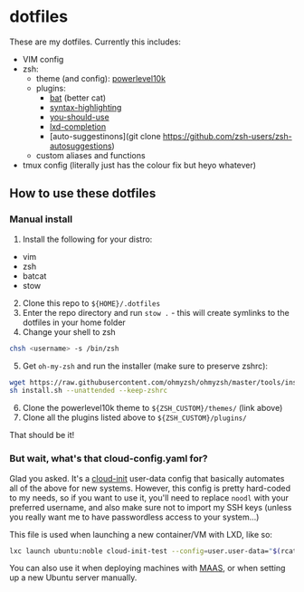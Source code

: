 # dotfiles

These are my dotfiles. Currently this includes:
- VIM config
- zsh:
  - theme (and config): [powerlevel10k](https://github.com/romkatv/powerlevel10k.git)
  - plugins:
    - [bat](https://github.com.fdellwing/zsh-bat) (better cat)
    - [syntax-highlighting](https://github.com/zsh-users/zsh-syntax-highlighting)
    - [you-should-use](https://github.com/MichaelAquilina/zsh-you-should-use)
    - [lxd-completion](https://github.com/endaaman/lxd-completion-zsh)
    - [auto-suggestinons](git clone https://github.com/zsh-users/zsh-autosuggestions)
  - custom aliases and functions
- tmux config (literally just has the colour fix but heyo whatever)

## How to use these dotfiles

### Manual install

1. Install the following for your distro:
  - vim
  - zsh
  - batcat
  - stow
2. Clone this repo to `${HOME}/.dotfiles`
3. Enter the repo directory and run `stow .` - this will create symlinks to the dotfiles in your home folder
4. Change your shell to zsh
```sh
chsh <username> -s /bin/zsh
```
5. Get `oh-my-zsh` and run the installer (make sure to preserve zshrc):
```sh
wget https://raw.githubusercontent.com/ohmyzsh/ohmyzsh/master/tools/install.sh
sh install.sh --unattended --keep-zshrc
```
6. Clone the powerlevel10k theme to `${ZSH_CUSTOM}/themes/` (link above)
7. Clone all the plugins listed above to `${ZSH_CUSTOM}/plugins/`

That should be it!

### But wait, what's that cloud-config.yaml for?

Glad you asked. It's a [cloud-init](https://github.com/canonical/cloud-init) user-data config that basically automates all of the above for new systems. However, this config is pretty hard-coded to my needs, so if you want to use it, you'll need to replace `noodl` with your preferred username, and also make sure not to import my SSH keys (unless you really want me to have passwordless access to your system...)

This file is used when launching a new container/VM with LXD, like so:
```sh
lxc launch ubuntu:noble cloud-init-test --config=user.user-data="$(rcat ~/.dotfiles/cloud-config.yaml)"
```

You can also use it when deploying machines with [MAAS](https://launchpad.net/maas), or when setting up a new Ubuntu server manually.

